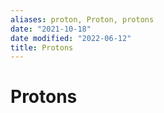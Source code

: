 ```yaml
---
aliases: proton, Proton, protons
date: "2021-10-18"
date modified: "2022-06-12"
title: Protons
---
```


# Protons
